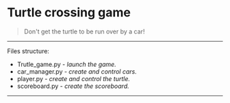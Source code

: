 # Turtle crossing game

> Don't get the turtle to be run over by a car!
---
Files structure:
* Trutle_game.py - _launch the game._  
* car_manager.py - _create and control cars._  
* player.py - _create and control the turtle._  
* scoreboard.py - _create the scoreboard._
---

